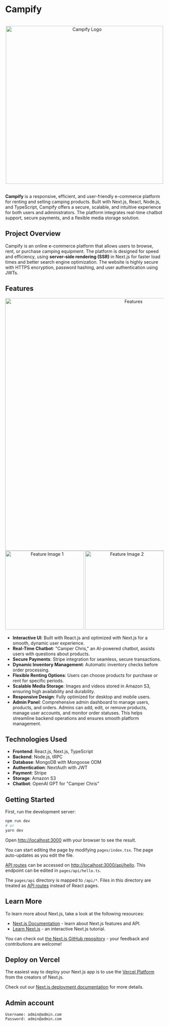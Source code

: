 # Campify

</br>

<div align="center">
  <img src="https://res.cloudinary.com/dasq4goqg/image/upload/v1730227734/zznpqjw3qcbu2ldrvl5y.png" alt="Campify Logo" width="500"/>
</div>

</br>

**Campify** is a responsive, efficient, and user-friendly e-commerce platform for renting and selling camping products. Built with Next.js, React, Node.js, and TypeScript, Campify offers a secure, scalable, and intuitive experience for both users and administrators. The platform integrates real-time chatbot support, secure payments, and a flexible media storage solution.

## Project Overview

Campify is an online e-commerce platform that allows users to browse, rent, or purchase camping equipment. The platform is designed for speed and efficiency, using **server-side rendering (SSR)** in Next.js for faster load times and better search engine optimization. The website is highly secure with HTTPS encryption, password hashing, and user authentication using JWTs.

## Features

<div align="center">
  <img src="https://res.cloudinary.com/dasq4goqg/image/upload/v1730227543/u1hdcecjivkninl17ffz.png" alt="Features" width="800"/>
</div>

<div align="center">
  <img src="https://res.cloudinary.com/dasq4goqg/image/upload/v1730228096/ch4kgdjqms6s8wcnf3cl.png" alt="Feature Image 1" width="250"/>
  <img src="https://res.cloudinary.com/dasq4goqg/image/upload/v1730228096/iz7nkkoqvsdtxmxfpf22.png" alt="Feature Image 2" width="250"/>
</div>

- **Interactive UI**: Built with React.js and optimized with Next.js for a smooth, dynamic user experience.
- **Real-Time Chatbot**: "Camper Chris," an AI-powered chatbot, assists users with questions about products.
- **Secure Payments**: Stripe integration for seamless, secure transactions.
- **Dynamic Inventory Management**: Automatic inventory checks before order processing.
- **Flexible Renting Options**: Users can choose products for purchase or rent for specific periods.
- **Scalable Media Storage**: Images and videos stored in Amazon S3, ensuring high availability and durability.
- **Responsive Design**: Fully optimized for desktop and mobile users.
- **Admin Panel**: Comprehensive admin dashboard to manage users, products, and orders. Admins can add, edit, or remove products, manage user accounts, and monitor order statuses. This helps streamline backend operations and ensures smooth platform management.

## Technologies Used

- **Frontend**: React.js, Next.js, TypeScript
- **Backend**: Node.js, tRPC
- **Database**: MongoDB with Mongoose ODM
- **Authentication**: NextAuth with JWT
- **Payment**: Stripe
- **Storage**: Amazon S3
- **Chatbot**: OpenAI GPT for "Camper Chris"

## Getting Started

First, run the development server:

```bash
npm run dev
# or
yarn dev
```

Open [http://localhost:3000](http://localhost:3000) with your browser to see the result.

You can start editing the page by modifying `pages/index.tsx`. The page auto-updates as you edit the file.

[API routes](https://nextjs.org/docs/api-routes/introduction) can be accessed on [http://localhost:3000/api/hello](http://localhost:3000/api/hello). This endpoint can be edited in `pages/api/hello.ts`.

The `pages/api` directory is mapped to `/api/*`. Files in this directory are treated as [API routes](https://nextjs.org/docs/api-routes/introduction) instead of React pages.

## Learn More

To learn more about Next.js, take a look at the following resources:

- [Next.js Documentation](https://nextjs.org/docs) - learn about Next.js features and API.
- [Learn Next.js](https://nextjs.org/learn) - an interactive Next.js tutorial.

You can check out [the Next.js GitHub repository](https://github.com/vercel/next.js/) - your feedback and contributions are welcome!

## Deploy on Vercel

The easiest way to deploy your Next.js app is to use the [Vercel Platform](https://vercel.com/new?utm_medium=default-template&filter=next.js&utm_source=create-next-app&utm_campaign=create-next-app-readme) from the creators of Next.js.

Check out our [Next.js deployment documentation](https://nextjs.org/docs/deployment) for more details.

## Admin account

```
Username: admin@admin.com
Password: admin@admin.com
```
